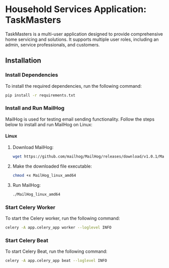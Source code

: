 # Household Services Application: TaskMasters

TaskMasters is a multi-user application designed to provide comprehensive home servicing and solutions. It supports multiple user roles, including an admin, service professionals, and customers.

## Installation

### Install Dependencies

To install the required dependencies, run the following command:

```sh
pip install -r requirements.txt
```

### Install and Run MailHog

MailHog is used for testing email sending functionality. Follow the steps below to install and run MailHog on Linux:

#### Linux

1. Download MailHog:
    ```sh
    wget https://github.com/mailhog/MailHog/releases/download/v1.0.1/MailHog_linux_amd64
    ```

2. Make the downloaded file executable:
    ```sh
    chmod +x MailHog_linux_amd64
    ```

3. Run MailHog:
    ```sh
    ./MailHog_linux_amd64
    ```

### Start Celery Worker

To start the Celery worker, run the following command:

```sh
celery -A app.celery_app worker --loglevel INFO
```

### Start Celery Beat

To start Celery Beat, run the following command:

```sh
celery -A app.celery_app beat --loglevel INFO
```
